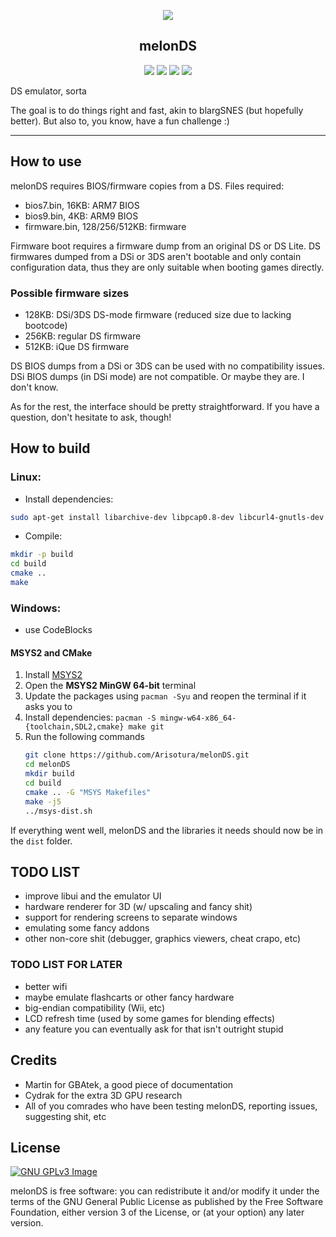<p align="center"><img src="https://raw.githubusercontent.com/StapleButter/melonDS/master/icon/melon_128x128.png"></p>
<h2 align="center"><b>melonDS</b></h2>
<p align="center">
<a href="http://melonds.kuribo64.net/" alt="melonDS website"><img src="https://img.shields.io/badge/website-melonds.kuribo64.net-%2331352e.svg"></a>
<a href="http://melonds.kuribo64.net/downloads.php" alt="Release: 0.7.4"><img src="https://img.shields.io/badge/release-0.7.4-%235c913b.svg"></a>
<a href="https://www.gnu.org/licenses/gpl-3.0" alt="License: GPLv3"><img src="https://img.shields.io/badge/License-GPL%20v3-%23ff554d.svg"></a>
<a href="https://kiwiirc.com/client/irc.badnik.net/?nick=IRC-Source_?#melonds" alt="IRC channel: #melonds"><img src="https://img.shields.io/badge/IRC%20chat-%23melonds-%23dd2e44.svg"></a>
</p>
DS emulator, sorta

The goal is to do things right and fast, akin to blargSNES (but hopefully better). But also to, you know, have a fun challenge :)
<hr>

## How to use

melonDS requires BIOS/firmware copies from a DS. Files required:
 * bios7.bin, 16KB: ARM7 BIOS
 * bios9.bin, 4KB: ARM9 BIOS
 * firmware.bin, 128/256/512KB: firmware

Firmware boot requires a firmware dump from an original DS or DS Lite.
DS firmwares dumped from a DSi or 3DS aren't bootable and only contain configuration data, thus they are only suitable when booting games directly.

### Possible firmware sizes

 * 128KB: DSi/3DS DS-mode firmware (reduced size due to lacking bootcode)
 * 256KB: regular DS firmware
 * 512KB: iQue DS firmware

DS BIOS dumps from a DSi or 3DS can be used with no compatibility issues. DSi BIOS dumps (in DSi mode) are not compatible. Or maybe they are. I don't know.

As for the rest, the interface should be pretty straightforward. If you have a question, don't hesitate to ask, though!

## How to build

### Linux:

* Install dependencies:

```sh
sudo apt-get install libarchive-dev libpcap0.8-dev libcurl4-gnutls-dev libsdl2-dev gtk+-3.0
```

* Compile:

```sh
mkdir -p build
cd build
cmake ..
make
```



### Windows:

 * use CodeBlocks

#### MSYS2 and CMake

1. Install [MSYS2](https://www.msys2.org/)
2. Open the **MSYS2 MinGW 64-bit** terminal
3. Update the packages using `pacman -Syu` and reopen the terminal if it asks you to
4. Install dependencies: `pacman -S mingw-w64-x86_64-{toolchain,SDL2,cmake} make git`
5. Run the following commands
   ```bash
   git clone https://github.com/Arisotura/melonDS.git
   cd melonDS
   mkdir build
   cd build
   cmake .. -G "MSYS Makefiles"
   make -j5
   ../msys-dist.sh
   ```

If everything went well, melonDS and the libraries it needs should now be in the `dist` folder.

## TODO LIST

 * improve libui and the emulator UI
 * hardware renderer for 3D (w/ upscaling and fancy shit)
 * support for rendering screens to separate windows
 * emulating some fancy addons
 * other non-core shit (debugger, graphics viewers, cheat crapo, etc)

### TODO LIST FOR LATER

 * better wifi
 * maybe emulate flashcarts or other fancy hardware
 * big-endian compatibility (Wii, etc)
 * LCD refresh time (used by some games for blending effects)
 * any feature you can eventually ask for that isn't outright stupid

## Credits

 * Martin for GBAtek, a good piece of documentation
 * Cydrak for the extra 3D GPU research
 * All of you comrades who have been testing melonDS, reporting issues, suggesting shit, etc

## License
[![GNU GPLv3 Image](https://www.gnu.org/graphics/gplv3-127x51.png)](http://www.gnu.org/licenses/gpl-3.0.en.html)

melonDS is free software: you can redistribute it and/or modify
it under the terms of the GNU General Public License as published by
the Free Software Foundation, either version 3 of the License, or
(at your option) any later version.
